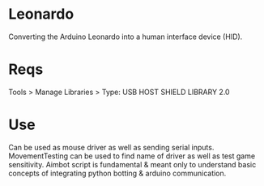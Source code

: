 # Leonardo
Converting the Arduino Leonardo into a human interface device (HID).

# Reqs
Tools > Manage Libraries > Type: USB HOST SHIELD LIBRARY 2.0

# Use
Can be used as mouse driver as well as sending serial inputs.
MovementTesting can be used to find name of driver as well as test game sensitivity.
Aimbot script is fundamental & meant only to understand basic concepts of integrating python botting & arduino communication. 

